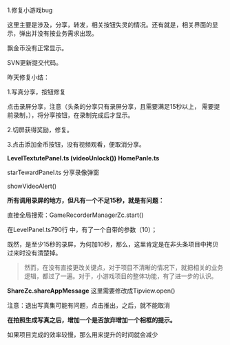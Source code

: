 1.修复小游戏bug

这里主要是涉及，分享，转发，相关按钮失灵的情况。还有就是，相关界面的显示，弹出并没有按业务需求出现。

飘金币没有正常显示。

SVN更新提交代码。

昨天修复小结：

1.写真分享，按钮修复

点击录屏分享，注意（头条的分享只有录屏分享，且需要满足15秒以上， 需要提前录制，），将分享按钮，在录制完成后才显示。

2.切屏获得奖励，修复。

3.点击添加金币按钮，没有视频观看，便取消分享。

**LevelTextutePanel.ts (videoUnlock())**
**HomePanle.ts**



starTewardPanel.ts 分享录像弹窗

showVideoAlert()

**所有调用录屏的地方，但凡有一个不足15秒，就是有问题：**

直接全局搜索：GameRecorderManagerZc.start()

在LevelPanel.ts790行 中，有了一个自带的参数（10）；

既然，是至少15秒的录屏，为何加10秒，那么，这里肯定是在非头条项目中拷贝过来时没有清楚掉。

> 然而，在没有直接更改关键点，对于项目不清晰的情况下，就把相关的业务逻辑，都过了一遍。对于，小游戏项目的整体功能，有了进一步的认识。

 **ShareZc.shareAppMessage** 这里需要修改成Tipview.open()

注意：退出写真集可能有问题，点击推出，之后，就不能取消

**在拍照生成写真之后，增加一个是否放弃增加一个相框的提示。**

如果项目完成的效率较慢，那么用来提升的时间就会减少